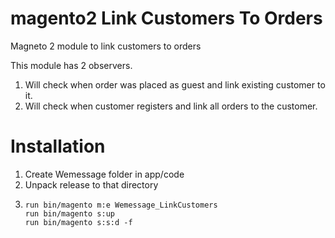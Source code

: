 # magento2 Link Customers To Orders
Magneto 2 module to link customers to orders

This module has 2 observers.
1. Will check when order was placed as guest and link existing customer to it.
2. Will check when customer registers and link all orders to the customer.

# Installation
1. Create Wemessage folder in app/code
2. Unpack release to that directory
3. ````
   run bin/magento m:e Wemessage_LinkCustomers
   run bin/magento s:up
   run bin/magento s:s:d -f
   ````
